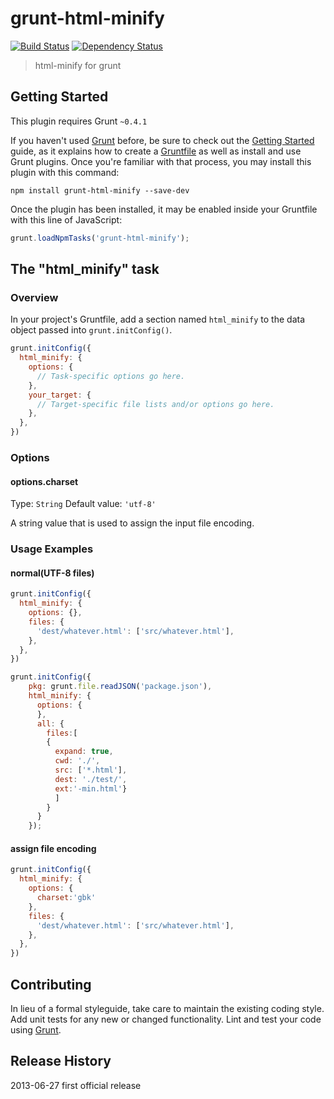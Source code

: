 # grunt-html-minify

[![Build Status](https://travis-ci.org/yize/grunt-html-minify.png?branch=master)](https://travis-ci.org/yize/grunt-html-minify)
[![Dependency Status](https://gemnasium.com/yize/grunt-html-minify.png)](https://gemnasium.com/yize/grunt-html-minify)

> html-minify for grunt

## Getting Started
This plugin requires Grunt `~0.4.1`

If you haven't used [Grunt](http://gruntjs.com/) before, be sure to check out the [Getting Started](http://gruntjs.com/getting-started) guide, as it explains how to create a [Gruntfile](http://gruntjs.com/sample-gruntfile) as well as install and use Grunt plugins. Once you're familiar with that process, you may install this plugin with this command:

```shell
npm install grunt-html-minify --save-dev
```

Once the plugin has been installed, it may be enabled inside your Gruntfile with this line of JavaScript:

```js
grunt.loadNpmTasks('grunt-html-minify');
```

## The "html_minify" task

### Overview
In your project's Gruntfile, add a section named `html_minify` to the data object passed into `grunt.initConfig()`.

```js
grunt.initConfig({
  html_minify: {
    options: {
      // Task-specific options go here.
    },
    your_target: {
      // Target-specific file lists and/or options go here.
    },
  },
})
```

### Options

#### options.charset
Type: `String`
Default value: `'utf-8'`

A string value that is used to assign the input file encoding.

### Usage Examples

#### normal(UTF-8 files)

```js
grunt.initConfig({
  html_minify: {
    options: {},
    files: {
      'dest/whatever.html': ['src/whatever.html'],
    },
  },
})
```

```js
grunt.initConfig({
    pkg: grunt.file.readJSON('package.json'),
    html_minify: {
      options: {
      },
      all: {
        files:[
        {
          expand: true,
          cwd: './',
          src: ['*.html'],
          dest: './test/',
          ext:'-min.html'}
          ]
        }
      }
    });
```

#### assign file encoding

```js
grunt.initConfig({
  html_minify: {
    options: {
      charset:'gbk'
    },
    files: {
      'dest/whatever.html': ['src/whatever.html'],
    },
  },
})
```

## Contributing
In lieu of a formal styleguide, take care to maintain the existing coding style. Add unit tests for any new or changed functionality. Lint and test your code using [Grunt](http://gruntjs.com/).

## Release History

2013-06-27 first official release
